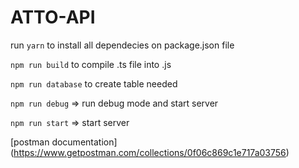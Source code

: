 # ATTO-API

run `yarn` to install all dependecies on package.json file

`npm run build` to compile .ts file into .js

`npm run database` to create table needed

`npm run debug` => run debug mode and start server

`npm run start` => start server

[postman documentation] (https://www.getpostman.com/collections/0f06c869c1e717a03756)